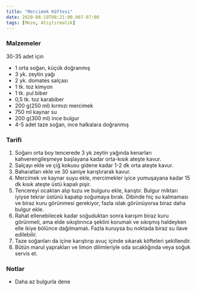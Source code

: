 ```yaml
---
title: "Mercimek Köftesi"
date: 2020-08-19T08:21:00.007-07:00
tags: [Meze, Atıştırmalık]
---
```


### Malzemeler

30-35 adet için

- 1 orta soğan, küçük doğranmış
- 3 yk. zeytin yağı
- 2 yk. domates salçası
- 1 tk. toz kimyon
- 1 tk. pul biber
- 0,5 tk. toz karabiber
- 200 g(250 ml) kırmızı mercimek
- 750 ml kaynar su
- 200 g(300 ml) ince bulgur
- 4-5 adet taze soğan, ince halkalara doğranmış

### Tarifi

1. Soğanı orta boy tencerede 3 yk zeytin yağında kenarları kahverengileşmeye başlayana kadar orta-kısık ateşte kavur.
2. Salçayı ekle ve çiğ kokusu gidene kadar 1-2 dk orta ateşte kavur.
3. Baharatları ekle ve 30 saniye karıştırarak kavur.
4. Mercimek ve kaynar suyu ekle, mercimekler iyice yumuşayana kadar 15 dk kısık ateşte üstü kapalı pişir.
5. Tencereyi ocaktan alıp tuzu ve bulguru ekle, karıştır. Bulgur miktarı iyiyse tekrar üstünü kapatıp soğumaya bırak. Dibinde hiç su kalmaması ve biraz kuru görünmesi gerekiyor, fazla ıslak görünüyorsa biraz daha bulgur ekle.
6. Rahat ellenebilecek kadar soğuduktan sonra karışım biraz kuru görünmeli, ama elde sıkıştırınca şeklini korumalı ve sıkışmış haldeyken elle ikiye bölünce dağılmamalı. Fazla kuruysa bu noktada biraz su ilave edilebilir.
7. Taze soğanları da içine karıştırıp avuç içinde sıkarak köfteleri şekillendir.
8. Bütün marul yaprakları ve limon dilimleriyle oda sıcaklığında veya soğuk servis et.

### Notlar

- Daha az bulgurla dene
